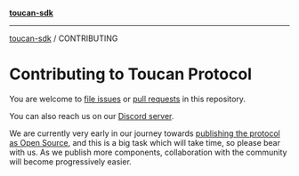 [**toucan-sdk**](../README.md)

***

[toucan-sdk](../modules.md) / CONTRIBUTING

# Contributing to Toucan Protocol

You are welcome to [file issues][issues] or [pull requests][PRs] in
this repository.

You can also reach us on our [Discord server][].

We are currently very early in our journey towards [publishing the
protocol as Open Source][OSS blog], and this is a big task which will
take time, so please bear with us.  As we publish more components,
collaboration with the community will become progressively easier.

[issues]: https://github.com/ToucanProtocol/toucan-sdk/issues
[PRs]: https://help.github.com/articles/using-pull-requests/
[Discord server]: https://toucan.earth/discord
[OSS blog]: https://blog.toucan.earth/toucan-protocol-is-going-open-source-and-introducing-cedar/
